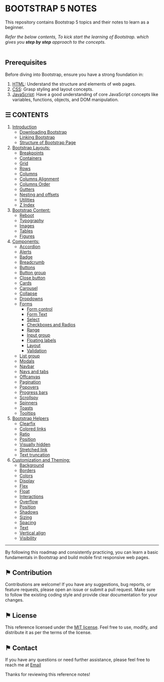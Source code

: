# BOOTSTRAP 5 NOTES

This repository contains Bootstrap 5 topics and their notes to learn as a beginner.

*Refer the below contents, To kick start the learning of Bootstrap. which gives you __step by step__ approach to the concepts.*
\
&nbsp;

## Prerequisites
Before diving into Bootstrap, ensure you have a strong foundation in:
1. [HTML](https://github.com/ag-sanjjeev/HTML-Notes): Understand the structure and elements of web pages.
2. [CSS](https://github.com/ag-sanjjeev/CSS-Notes): Grasp styling and layout concepts.
3. [JavaScript](https://github.com/ag-sanjjeev/JavaScript-Notes): Have a good understanding of core JavaScript concepts like variables, functions, objects, and DOM manipulation.

## &#9776; CONTENTS 
1. [Introduction](./introduction.md)
    - [Downloading Bootstrap](./introduction.md#-downloading-bootstrap)
    - [Linking Bootstrap](./introduction.md#-linking-bootstrap)
    - [Structure of Bootstrap Page](./introduction.md#-structure-of-bootstrap-page)
2. [Bootstrap Layouts:](./docs/v5/bootstrap-layouts.md)
    - [Breakpoints](./docs/v5/bootstrap-layouts.md#-breakpoints)
    - [Containers](./docs/v5/bootstrap-layouts.md#-containers)
    - [Grid](./docs/v5/bootstrap-layouts.md#-grid)
    - [Rows](./docs/v5/bootstrap-layouts.md#-rows)
    - [Columns](./docs/v5/bootstrap-layouts.md#-columns)
    - [Columns Alignment](./docs/v5/bootstrap-layouts.md#-columns-alignment)
    - [Columns Order](./docs/v5/bootstrap-layouts.md#-columns-order)
    - [Gutters](./docs/v5/bootstrap-layouts.md#-gutters)
    - [Nesting and offsets](./docs/v5/bootstrap-layouts.md#-nesting-and-offsets)
    - [Utilities](./docs/v5/bootstrap-layouts.md#-utilities)
    - [Z Index](./docs/v5/bootstrap-layouts.md#-z-index)
3. [Bootstrap Content:](./docs/v5/bootstrap-content.md)
    - [Reboot](./docs/v5/bootstrap-content.md#-reboot)
    - [Typography](./docs/v5/bootstrap-content.md#-typography)
    - [Images](./docs/v5/bootstrap-content.md#-images)
    - [Tables](./docs/v5/bootstrap-content.md#-tables)
    - [Figures](./docs/v5/bootstrap-content.md#-figures)
4. [Components:](./docs/v5/components.md)
    - [Accordion](./docs/v5/components.accordion.md)
    - [Alerts](./docs/v5/components.alerts.md)
    - [Badge](./docs/v5/components.badge.md)
    - [Breadcrumb](./docs/v5/components.breadcrumb.md)
    - [Buttons](./docs/v5/components.buttons.md)
    - [Button group](./docs/v5/components.button-group.md)
    - [Close button](./docs/v5/components.close-button.md)
    - [Cards](./docs/v5/components.cards.md)
    - [Carousel](./docs/v5/components.carousel.md)
    - [Collapse](./docs/v5/components.collapse.md)
    - [Dropdowns](./docs/v5/components.dropdowns.md)
    - [Forms](./docs/v5/components.forms.md)
      - [Form control](./docs/v5/components.forms.md#-form-control)
      - [Form Text](./docs/v5/components.forms.md#-form-text)
      - [Select](./docs/v5/components.forms.md#-select)
      - [Checkboxes and Radios](./docs/v5/components.forms.md#-checkboxes-and-radios)
      - [Range](./docs/v5/components.forms.md#-range)
      - [Input group](./docs/v5/components.forms.md#-input-group)
      - [Floating labels](./docs/v5/components.forms.md#-floating-labels)
      - [Layout](./docs/v5/components.forms.md#-layout)
      - [Validation](./docs/v5/components.forms.md#-validation)
    - [List group](./docs/v5/components.list-group.md)
    - [Modals](./docs/v5/components.modals.md)
    - [Navbar](./docs/v5/components.navbar.md)
    - [Navs and tabs](./docs/v5/components.navs-and-tabs.md)
    - [Offcanvas](./docs/v5/components.offcanvas.md)
    - [Pagination](./docs/v5/components.pagination.md)
    - [Popovers](./docs/v5/components.popovers.md)
    - [Progress bars](./docs/v5/components.progress-bars.md)
    - [Scrollspy](./docs/v5/components.scrollspy.md)
    - [Spinners](./docs/v5/components.spinners.md)
    - [Toasts](./docs/v5/components.toasts.md)
    - [Tooltips](./docs/v5/components.tooltips.md)
5. [Bootstrap Helpers](./docs/v5/bootstrap-helpers.md)
    - [Clearfix](./docs/v5/bootstrap-helpers.md#-clearfix)
    - [Colored links](./docs/v5/bootstrap-helpers.md#-colored-links)
    - [Ratio](./docs/v5/bootstrap-helpers.md#-ratio)
    - [Position](./docs/v5/bootstrap-helpers.md#-position)
    - [Visually hidden](./docs/v5/bootstrap-helpers.md#-visually-hidden)
    - [Stretched link](./docs/v5/bootstrap-helpers.md#-stretched-link)
    - [Text truncation](./docs/v5/bootstrap-helpers.md#-text-truncation)
6. [Customization and Theming:](./docs/v5/customization-and-theming.md) 
    - [Background](./docs/v5/customization-and-theming.background.md)
    - [Borders](./docs/v5/customization-and-theming.borders.md)
    - [Colors](./docs/v5/customization-and-theming.colors.md)
    - [Display](./docs/v5/customization-and-theming.display.md)
    - [Flex](./docs/v5/customization-and-theming.flex.md)
    - [Float](./docs/v5/customization-and-theming.float.md)
    - [Interactions](./docs/v5/customization-and-theming.interactions.md)
    - [Overflow](./docs/v5/customization-and-theming.overflow.md)
    - [Position](./docs/v5/customization-and-theming.position.md)
    - [Shadows](./docs/v5/customization-and-theming.shadows.md)
    - [Sizing](./docs/v5/customization-and-theming.sizing.md)
    - [Spacing](./docs/v5/customization-and-theming.spacing.md)
    - [Text](./docs/v5/customization-and-theming.text.md)
    - [Vertical align](./docs/v5/customization-and-theming.vertical-align.md)
    - [Visibility](./docs/v5/customization-and-theming.visibility.md)

---

By following this roadmap and consistently practicing, you can learn a basic fundamentals in Bootstrap and build mobile first responsive web pages.

## &#9873; Contribution
Contributions are welcome! If you have any suggestions, bug reports, or feature requests, please open an issue or submit a pull request. Make sure to follow the existing coding style and provide clear documentation for your changes.

## &#9873; License
This reference licensed under the [MIT license](LICENSE). Feel free to use, modify, and distribute it as per the terms of the license.

## &#9873; Contact
If you have any questions or need further assistance, please feel free to reach me at [Email](mailto:resulttext)


Thanks for reviewing this reference notes!